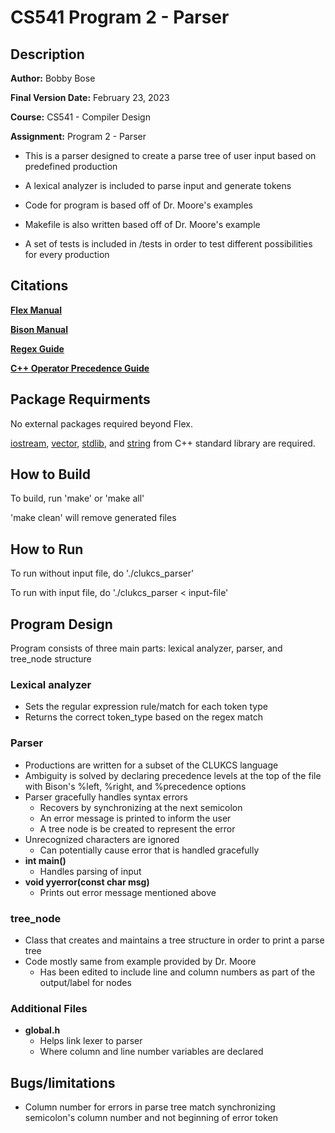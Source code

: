# CS541 Program 2 - Parser
## Description
**Author:** Bobby Bose

**Final Version Date:** February 23, 2023

**Course:** CS541 - Compiler Design

**Assignment:** Program 2 - Parser

- This is a parser designed to create a parse tree of user input based on predefined production

- A lexical analyzer is included to parse input and generate tokens

- Code for program is based off of Dr. Moore's examples

- Makefile is also written based off of Dr. Moore's example

- A set of tests is included in /tests in order to test different possibilities for every production

## Citations
**[Flex Manual](https://westes.github.io/flex/manual/)**

**[Bison Manual](https://www.gnu.org/software/bison/manual/html_node/index.html)**

**[Regex Guide](https://cheatography.com/davechild/cheat-sheets/regular-expressions/)**

**[C++ Operator Precedence Guide](https://en.cppreference.com/w/cpp/language/operator_precedence)**

## Package Requirments
No external packages required beyond Flex.

[iostream](https://en.cppreference.com/w/cpp/header/iostream), [vector](https://cplusplus.com/reference/vector/vector/), [stdlib](https://cplusplus.com/reference/cstdlib/), and [string](https://en.cppreference.com/w/cpp/string) from C++ standard library are required. 

## How to Build
To build, run 'make' or 'make all'

'make clean' will remove generated files

## How to Run
To run without input file, do './clukcs_parser'

To run with input file, do './clukcs_parser < input-file'

## Program Design
Program consists of three main parts: lexical analyzer, parser, and tree_node structure

### Lexical analyzer
- Sets the regular expression rule/match for each token type
- Returns the correct token_type based on the regex match

### Parser
- Productions are written for a subset of the CLUKCS language
- Ambiguity is solved by declaring precedence levels at the top of the file with Bison's %left, %right, and %precedence options 
- Parser gracefully handles syntax errors
    - Recovers by synchronizing at the next semicolon
    - An error message is printed to inform the user
    - A tree node is be created to represent the error
- Unrecognized characters are ignored
    - Can potentially cause error that is handled gracefully
- **int main()** 
    - Handles parsing of input
- **void yyerror(const char msg)**
    - Prints out error message mentioned above

### tree_node
- Class that creates and maintains a tree structure in order to print a parse tree
- Code mostly same from example provided by Dr. Moore
    - Has been edited to include line and column numbers as part of the output/label for nodes
        
### Additional Files
- **global.h**
    - Helps link lexer to parser
    - Where column and line number variables are declared

## Bugs/limitations
- Column number for errors in parse tree match synchronizing semicolon's column number and not beginning of error token